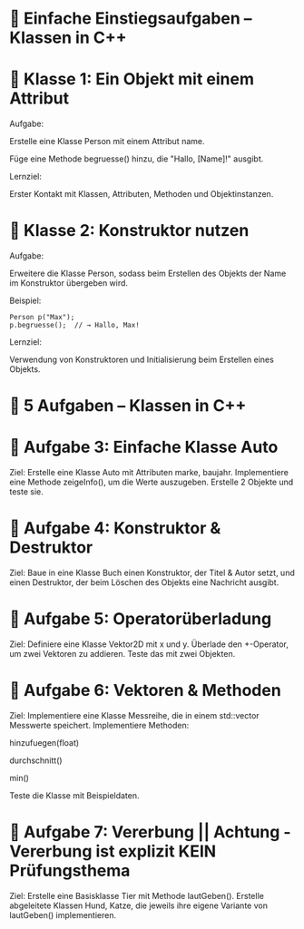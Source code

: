 # 🧱 Einfache Einstiegsaufgaben – Klassen in C++

# 🧩 Klasse 1: Ein Objekt mit einem Attribut

Aufgabe:

Erstelle eine Klasse Person mit einem Attribut name.

Füge eine Methode begruesse() hinzu, die "Hallo, [Name]!" ausgibt.

Lernziel:

Erster Kontakt mit Klassen, Attributen, Methoden und Objektinstanzen.

# 🧩 Klasse 2: Konstruktor nutzen

Aufgabe:

Erweitere die Klasse Person, sodass beim Erstellen des Objekts der Name im Konstruktor übergeben wird.

Beispiel:

```
Person p("Max");
p.begruesse();  // → Hallo, Max!
```

Lernziel:

Verwendung von Konstruktoren und Initialisierung beim Erstellen eines Objekts.


# 🧱 5 Aufgaben – Klassen in C++

# 🧩 Aufgabe 3: Einfache Klasse Auto

Ziel: Erstelle eine Klasse Auto mit Attributen marke, baujahr. Implementiere eine Methode zeigeInfo(), um die Werte auszugeben. Erstelle 2 Objekte und teste sie.

# 🧩 Aufgabe 4: Konstruktor & Destruktor

Ziel: Baue in eine Klasse Buch einen Konstruktor, der Titel & Autor setzt, und einen Destruktor, der beim Löschen des Objekts eine Nachricht ausgibt.

# 🧩 Aufgabe 5: Operatorüberladung

Ziel: Definiere eine Klasse Vektor2D mit x und y. Überlade den +-Operator, um zwei Vektoren zu addieren. Teste das mit zwei Objekten.

# 🧩 Aufgabe 6: Vektoren & Methoden

Ziel: Implementiere eine Klasse Messreihe, die in einem std::vector<float> Messwerte speichert. Implementiere Methoden:

hinzufuegen(float)

durchschnitt()

min()

Teste die Klasse mit Beispieldaten.

# 🧩 Aufgabe 7: Vererbung  || Achtung - Vererbung ist explizit KEIN Prüfungsthema

Ziel: Erstelle eine Basisklasse Tier mit Methode lautGeben(). Erstelle abgeleitete Klassen Hund, Katze, die jeweils ihre eigene Variante von lautGeben() implementieren.
